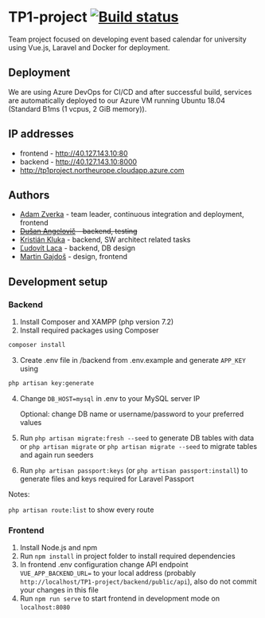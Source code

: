 # TP1-project [![Build status](https://dev.azure.com/adamzv/TP1-project/_apis/build/status/TP1-project-CI)](https://dev.azure.com/adamzv/TP1-project/_build/latest?definitionId=3)

Team project focused on developing event based calendar for university using Vue.js, Laravel and Docker for deployment.

## Deployment

We are using Azure DevOps for CI/CD and after successful build, services are automatically deployed to our Azure VM running Ubuntu 18.04 (Standard B1ms (1 vcpus, 2 GiB memory)).

## IP addresses

- frontend - http://40.127.143.10:80
- backend - http://40.127.143.10:8000
- http://tp1project.northeurope.cloudapp.azure.com

## Authors

- [Adam Zverka](https://github.com/adamzv) - team leader, continuous integration and deployment, frontend
- ~~[Dušan Angelovič](https://github.com/AngelovicD) - backend, testing~~
- [Kristián Kluka](https://github.com/kristiankluka) - backend, SW architect related tasks
- [Ľudovít Laca](https://github.com/Ludovit-Laca) - backend, DB design
- [Martin Gajdoš](https://github.com/martingajdos) - design, frontend

## Development setup

### Backend

1) Install Composer and XAMPP (php version 7.2)
2) Install required packages using Composer
```bash
composer install
```
3) Create .env file in /backend from .env.example and generate `APP_KEY` using
```bash
php artisan key:generate
``` 
4) Change `DB_HOST=mysql` in .env to your MySQL server IP

    Optional: change DB name or username/password to your preferred values

5) Run `php artisan migrate:fresh --seed` to generate DB tables with data or `php artisan migrate` or `php artisan migrate --seed` to migrate tables and again run seeders

6) Run `php artisan passport:keys` (or `php artisan passport:install`) to generate files and keys required for Laravel Passport

Notes:

`php artisan route:list` to show every route 

### Frontend

1) Install Node.js and npm
2) Run `npm install` in project folder to install required dependencies
3) In frontend .env configuration change API endpoint `VUE_APP_BACKEND_URL=` to your local address (probably `http://localhost/TP1-project/backend/public/api`), also do not commit your changes in this file 
4) Run `npm run serve` to start frontend in development mode on `localhost:8080`